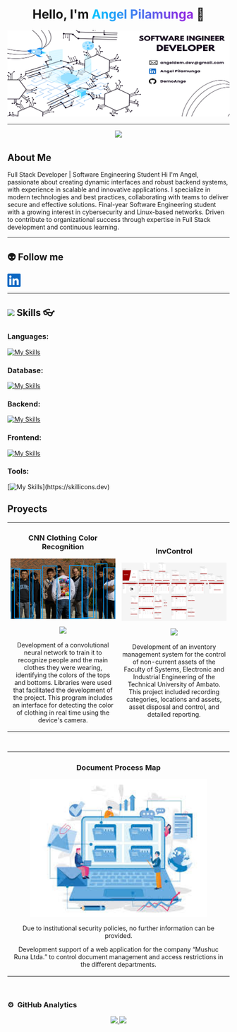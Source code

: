 <div align="center">
<h1 align="center">Hello, I'm <a href="https://profiledarkangel.netlify.app/" style="    background: linear-gradient(270deg, #8e2de2 10%, #00c6ff 100%);
    background-clip: text;
    -webkit-background-clip: text;
    -webkit-text-fill-color: transparent;">Angel Pilamunga</a> 👋 </h1>
</div>
<img src="/img/bannerme.png">

<hr>
<p align="center">
  <a href="https://git.io/typing-svg"><img src="https://readme-typing-svg.demolab.com?font=Time+New+Roman&color=515776&size=25&center=true&vCenter=true&width=600&height=100&lines=I+am+an+Software+Engineer;Junior+Developer;Full+Stack+Developer"></a>
</p>

## About Me




Full Stack Developer | Software Engineering Student
Hi I'm Angel, passionate about creating dynamic interfaces and robust backend systems, with experience in scalable and innovative applications. I specialize in modern technologies and best practices, collaborating with teams to deliver secure and effective solutions. Final-year Software Engineering student with a growing interest in cybersecurity and Linux-based networks. Driven to contribute to organizational success through expertise in Full Stack development and continuous learning.
<hr>

## :alien: Follow me

<div style="display: flex; gap: 10px;">
    <a href="https://www.linkedin.com/in/angel-pilamunga-30a758133/">
        <img align="left" src="img/linked.svg"  width="30px"/>
    </a>

   
</div>
<hr>

##  <img src="https://media2.giphy.com/media/QssGEmpkyEOhBCb7e1/giphy.gif?cid=ecf05e47a0n3gi1bfqntqmob8g9aid1oyj2wr3ds3mg700bl&rid=giphy.gif" width ="25"><b> Skills</b> :eyeglasses:
<div>

### Languages:
[![My Skills](https://skillicons.dev/icons?i=js,php,python)](https://skillicons.dev)
   
### Database:
[![My Skills](https://skillicons.dev/icons?i=mysql,oracle)](https://skillicons.dev)
   
### Backend:
[![My Skills](https://skillicons.dev/icons?i=nodejs,django)](https://skillicons.dev)

### Frontend:
[![My Skills](https://skillicons.dev/icons?i=html,css,tailwindcss,react,angular)](https://skillicons.dev)
   
### Tools:
[![My Skills](https://skillicons.dev/icons?i=figma,postman,github,kali,idea,)](https://skillicons.dev)

 
</div>

## Proyects
<table>
<tr>
<td width="50%">
<h3 align="center">CNN Clothing Color Recognition</h3>
<div align="center">
<a href="https://github.com/DemoAnge/CNN-Clothing-Color-Recognition" target="_blank"><img src="./img/cnn.png" width="400" alt="Curso básico android"></a>
<p>
<a href="https://github.com/DemoAnge/CNN-Clothing-Color-Recognition" target="_blank">
<img src="https://img.shields.io/badge/CÓDIGO-ff9?style=for-the-badge&logo=github&logoColor=black">
</a>

</p>
<p>Development of a convolutional neural network to train it to recognize people and the main clothes they were wearing, identifying the colors of the tops and bottoms. Libraries were used that facilitated the development of the project. This program includes an interface for detecting the color of clothing in real time using the device's camera.</p>
</div>
                                                                                      
</td>

<td width="50%">
               <br>
<h3 align="center">
InvControl</h3>
<div align="center">                                       
<a href="https://github.com/Invcontrol-Back/dasfrontend" target="_blank"><img src="./img//INV.png" width="400" alt="Curso arquitectura MVVM"></a>
<br>
<p>
<a href="https://github.com/Invcontrol-Back/dasfrontend" target="_blank">
<img src="https://img.shields.io/badge/C%C3%93DIGO-80ffaa?style=for-the-badge&logo=github&logoColor=black">
</a>

</p>
</p>Development of an inventory management system for the control of non-current assets of the Faculty of Systems, Electronic and Industrial Engineering of the Technical University of Ambato. This project included recording categories, locations and assets, asset disposal and control, and detailed reporting.</p>
</div>                                                             
</table>                                                                                 
</div>
<br>

<table>
<tr>
<td width="50%">
<h3 align="center">Document Process Map</h3>
<div align="center">
<a href="" target="_blank"><img src="./img//doc.jpeg" width="400" alt="Curso intermedio Android"></a>
<p>
<p>Due to institutional security policies, no further information can be provided.</p>
</p>
<p>Development support of a web application for the company “Mushuc Runa Ltda.” to control document management and access restrictions in the different departments.</p>
</div>
                                                                                      
</td>       


</table>                                                                                 
</div>
<br>

### ⚙️ &nbsp;GitHub Analytics

<p align="center">
<a href="https://github.com/DemoAnge">
  <img height="180em" src="https://github-readme-stats-eight-theta.vercel.app/api?username=AngelDark0&show_icons=true&theme=algolia&include_all_commits=true&count_private=true"/>
  <img height="180em" src="https://github-readme-stats-eight-theta.vercel.app/api/top-langs/?username=DemoAnge&layout=compact&langs_count=8&theme=algolia"/>
</a>
</p>
